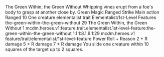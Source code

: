 <ability>
  <name>The Green Within, the Green Without</name>
  <flavor>Whipping vines erupt from a foe&apos;s body to grasp at another close by.</flavor>
  <keywords>
    <keyword>Green</keyword>
    <keyword>Magic</keyword>
    <keyword>Ranged</keyword>
    <keyword>Strike</keyword>
  </keywords>
  <type>Main action</type>
  <distance>Ranged 10</distance>
  <target>One creature</target>
  <metadata>
    <class>elementalist</class>
    <feature_type>trait</feature_type>
    <file_dpath>Elementalist/1st-Level Features</file_dpath>
    <item_id>the-green-within-the-green-without</item_id>
    <item_index>29</item_index>
    <item_name>The Green Within, the Green Without</item_name>
    <level>1</level>
    <scc>mcdm.heroes.v1:feature.trait.elementalist.1st-level-feature:the-green-within-the-green-without</scc>
    <scdc>1.1.1:8.1.9.1:29</scdc>
    <source>mcdm.heroes.v1</source>
    <type>feature/trait/elementalist/1st-level-feature</type>
  </metadata>
  <effects>
    <effect type="roll">
      <roll>Power Roll + Reason</roll>
      <t1>2 + R damage</t1>
      <t2>5 + R damage</t2>
      <t3>7 + R damage</t3>
    </effect>
    <effect type="mundane">You slide one creature within 10 squares of the target up to 2 squares.</effect>
  </effects>
</ability>
